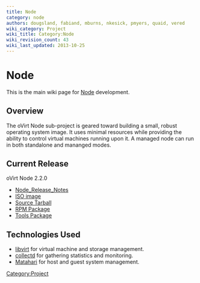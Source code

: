 ```yaml
---
title: Node
category: node
authors: dougsland, fabiand, mburns, nkesick, pmyers, quaid, vered
wiki_category: Project
wiki_title: Category:Node
wiki_revision_count: 43
wiki_last_updated: 2013-10-25
---
```


# Node

This is the main wiki page for [Node](Node) development.

## Overview

The oVirt Node sub-project is geared toward building a small, robust operating system image. It uses minimal resources while providing the ability to control virtual machines running upon it. A managed node can run in both standalone and mananged modes.

## Current Release

oVirt Node 2.2.0

*   [Node_Release_Notes](Node_Release_Notes)
*   [ISO image](http://ovirt.org/releases/stable/binary/ovirt-node-image-2.2.0-0.iso)
*   [Source Tarball](http://ovirt.org/releases/stable/src/ovirt-node-2.2.0.tar.gz)
*   [RPM Package](http://ovirt.org/releases/stable/fedora/16/ovirt-node-2.2.0-1.fc16.noarch.rpm)
*   [Tools Package](http://ovirt.org/releases/stable/fedora/16/ovirt-node-tools-2.2.0-1.fc16.noarch.rpm)

## Technologies Used

*   [libvirt](http://libvirt.org/) for virtual machine and storage management.
*   [collectd](http://collectd.org/) for gathering statistics and monitoring.
*   [Matahari](http://matahari.fedorahosted.org) for host and guest system management.

<Category:Project>
